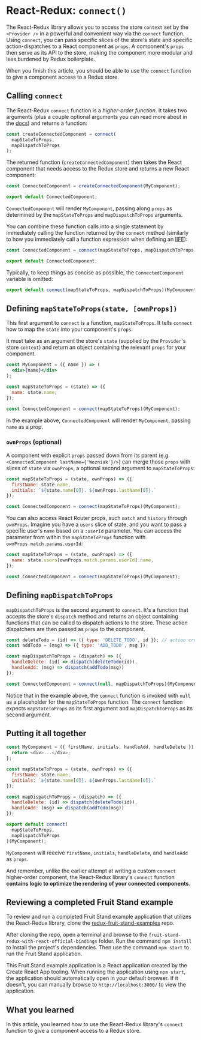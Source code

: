 
# React-Redux: `connect()`

The React-Redux library allows you to access the store `context` set by the
`<Provider />` in a powerful and convenient way via the `connect` function.
Using `connect`, you can pass specific slices of the store's state and specific
action-dispatches to a React component as `props`. A component's `props` then
serve as its API to the store, making the component more modular and less
burdened by Redux boilerplate.

When you finish this article, you should be able to use the `connect` function
to give a component access to a Redux store.

## Calling `connect`

The React-Redux `connect` function is a _higher-order function_. It takes two
arguments (plus a couple optional arguments you can read more about in the
[docs][docs]) and returns a function:

```js
const createConnectedComponent = connect(
  mapStateToProps,
  mapDispatchToProps
);
```

The returned function (`createConnectedComponent`) then takes the React
component that needs access to the Redux store and returns a new React
component:

```js
const ConnectedComponent = createConnectedComponent(MyComponent);

export default ConnectedComponent;
```

`ConnectedComponent` will render `MyComponent`, passing along `props` as
determined by the `mapStateToProps` and `mapDispatchToProps` arguments.

You can combine these function calls into a single statement by immediately
calling the function returned by the `connect` method (similarly to how you
immediately call a function expression when defining an [IIFE][mdn-iife]):

```js
const ConnectedComponent = connect(mapStateToProps, mapDispatchToProps)(MyComponent);

export default ConnectedComponent;
```

Typically, to keep things as concise as possible, the `ConnectedComponent`
variable is omitted:

```js
export default connect(mapStateToProps, mapDispatchToProps)(MyComponent);
```

## Defining `mapStateToProps(state, [ownProps])`

This first argument to `connect` is a function, `mapStateToProps`. It tells
`connect` how to map the `state` into your component's `props`.

It must take as an argument the store's `state` (supplied by the `Provider`'s
store `context`) and return an object containing the relevant `props` for your
component.

```jsx
const MyComponent = ({ name }) => (
  <div>{name}</div>
);

const mapStateToProps = (state) => ({
  name: state.name;
});

const ConnectedComponent = connect(mapStateToProps)(MyComponent);
```

In the example above, `ConnectedComponent` will render `MyComponent`, passing
`name` as a prop.

### `ownProps` (optional)

A component with explicit `props` passed down from its parent (e.g.
`<ConnectedComponent lastName={'Wozniak'}/>`) can merge those `props` with
slices of `state` via `ownProps`, a optional second argument to
`mapStateToProps`:

```js
const mapStateToProps = (state, ownProps) => ({
  firstName: state.name,
  initials: `${state.name[0]}. ${ownProps.lastName[0]}.`
});

const ConnectedComponent = connect(mapStateToProps)(MyComponent);
```

You can also access React Router props, such `match` and `history` through
`ownProps`. Imagine you have a `users` slice of state, and you want to pass a
specific user's `name` based on a `:userId` parameter. You can access the
parameter from within the `mapStateToProps` function with
`ownProps.match.params.userId`:

```js
const mapStateToProps = (state, ownProps) => ({
  name: state.users[ownProps.match.params.userId].name,
});

const ConnectedComponent = connect(mapStateToProps)(MyComponent);
```

## Defining `mapDispatchToProps`

`mapDispatchToProps` is the second argument to `connect`. It's a function that
accepts the store's `dispatch` method and returns an object containing functions
that can be called to dispatch actions to the store. These action dispatchers
are then passed as `props` to the component.

```js
const deleteTodo = (id) => ({ type: 'DELETE_TODO', id }); // action creators
const addTodo = (msg) => ({ type: 'ADD_TODO', msg });

const mapDispatchToProps = (dispatch) => ({
  handleDelete: (id) => dispatch(deleteTodo(id)),
  handleAdd: (msg) => dispatch(addTodo(msg))
});

const ConnectedComponent = connect(null, mapDispatchToProps)(MyComponent);
```

Notice that in the example above, the `connect` function is invoked with `null`
as a placeholder for the `mapStateToProps` function. The `connect` function
expects `mapStateToProps` as its first argument and `mapDispatchToProps` as its
second argument.

## Putting it all together

```js
const MyComponent = ({ firstName, initials, handleAdd, handleDelete }) => {
  return <div>...</div>;
};

const mapStateToProps = (state, ownProps) => ({
  firstName: state.name,
  initials: `${state.name[0]}. ${ownProps.lastName[0]}.`
});

const mapDispatchToProps = (dispatch) => ({
  handleDelete: (id) => dispatch(deleteTodo(id)),
  handleAdd: (msg) => dispatch(addTodo(msg))
});

export default connect(
  mapStateToProps,
  mapDispatchToProps
)(MyComponent);
```

`MyComponent` will receive `firstName`, `initials`, `handleDelete`, and
`handleAdd` as `props`.

And remember, unlike the earlier attempt at writing a custom `connect`
higher-order component, the React-Redux library's `connect` function **contains
logic to optimize the rendering of your connected components**.

## Reviewing a completed Fruit Stand example

To review and run a completed Fruit Stand example application that utilizes the
React-Redux library, clone the [redux-fruit-stand-examples] repo.

After cloning the repo, open a terminal and browse to the
`fruit-stand-redux-with-react-official-bindings` folder. Run the command `npm
install` to install the project's dependencies. Then use the command `npm start`
to run the Fruit Stand application.

This Fruit Stand example application is a React application created by the
Create React App tooling. When running the application using `npm start`, the
application should automatically open in your default browser. If it doesn't,
you can manually browse to `http://localhost:3000/` to view the application.

## What you learned

In this article, you learned how to use the React-Redux library's `connect`
function to give a component access to a Redux store.

[docs]: https://react-redux.js.org/using-react-redux/connect-mapstate#ownprops-optional
[mdn-iife]: https://developer.mozilla.org/en-US/docs/Glossary/IIFE
[redux-fruit-stand-examples]: https://github.com/appacademy-starters/redux-fruit-stand-examples
